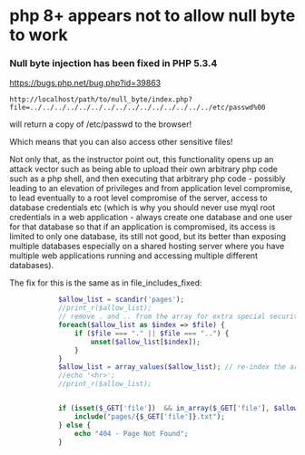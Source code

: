 # php 8+ appears not to allow null byte to work

### Null byte injection has been fixed in PHP 5.3.4

https://bugs.php.net/bug.php?id=39863


```
http://localhost/path/to/null_byte/index.php?file=../../../../../../../../../../../../../../../etc/passwd%00
```

will return a copy of /etc/passwd to the browser!

Which means that you can also access other sensitive files!

Not only that, as the instructor point out, this functionality opens up an attack vector such as being able to upload their own arbitrary php code such as a php shell, and then executing that arbitrary php code - possibly leading to an elevation of privileges and from application level compromise, to lead eventually to a root level compromise of the server, access to database credentials etc (which is why you should never use myql root credentials in a web application - always create one database and one user for that database so that if an application is compromised, its access is limited to only one database, its still not good, but its better than exposing multiple databases especially on a shared hosting server where you have multiple web applications running and accessing multiple different databases).

The fix for this is the same as in file_includes_fixed:

```php
            $allow_list = scandir('pages');
            //print_r($allow_list);
            // remove . and .. from the array for extra special security sauce
            foreach($allow_list as $index => $file) {
                if ($file === "." || $file === "..") {
                    unset($allow_list[$index]);
                }
            }
            $allow_list = array_values($allow_list); // re-index the array
            //echo '<hr>';
            //print_r($allow_list);


            if (isset($_GET['file'])  && in_array($_GET['file'], $allow_list)) {
                include("pages/{$_GET['file']}.txt");
            } else {
                echo "404 - Page Not Found";
            }

```